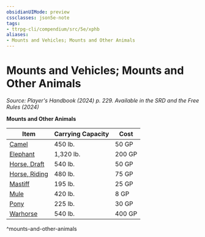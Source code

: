 ```yaml
---
obsidianUIMode: preview
cssclasses: json5e-note
tags:
- ttrpg-cli/compendium/src/5e/xphb
aliases:
- Mounts and Vehicles; Mounts and Other Animals
---
```

# Mounts and Vehicles; Mounts and Other Animals
*Source: Player's Handbook (2024) p. 229. Available in the <span title='Systems Reference Document (5.2)'>SRD</span> and the Free Rules (2024)* 

**Mounts and Other Animals**

| Item | Carrying Capacity | Cost |
|------|-------------------|------|
| [Camel](Інструменти%20ДМ/CLI/items/camel-xphb.md) | 450 lb. | 50 GP |
| [Elephant](Інструменти%20ДМ/CLI/items/elephant-xphb.md) | 1,320 lb. | 200 GP |
| [Horse, Draft](Інструменти%20ДМ/CLI/items/draft-horse-xphb.md) | 540 lb. | 50 GP |
| [Horse, Riding](Інструменти%20ДМ/CLI/items/riding-horse-xphb.md) | 480 lb. | 75 GP |
| [Mastiff](Інструменти%20ДМ/CLI/items/mastiff-xphb.md) | 195 lb. | 25 GP |
| [Mule](Інструменти%20ДМ/CLI/items/mule-xphb.md) | 420 lb. | 8 GP |
| [Pony](Інструменти%20ДМ/CLI/items/pony-xphb.md) | 225 lb. | 30 GP |
| [Warhorse](Інструменти%20ДМ/CLI/items/warhorse-xphb.md) | 540 lb. | 400 GP |
^mounts-and-other-animals
